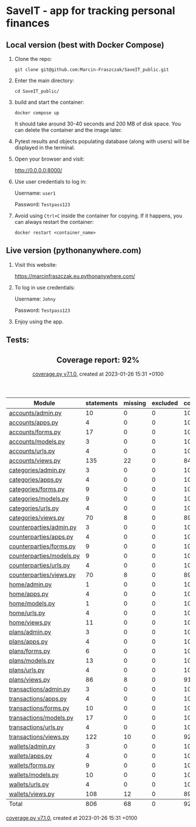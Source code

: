 # SaveIT - app for tracking personal finances
## Local version (best with Docker Compose)

1) Clone the repo:

    `git clone git@github.com:Marcin-Fraszczak/SaveIT_public.git`

2) Enter the main directory:

    `cd SaveIT_public/`

3) build and start the container:

    `docker compose up`
    
    It should take around 30-40 seconds and 200 MB of disk space. You can delete the container and the image later.
4) Pytest results and objects populating database (along with users) will be displayed in the terminal.
5) Open your browser and visit:

    http://0.0.0.0:8000/
6) Use user credentials to log in:

    Username: `user1`

    Password: `Testpass123`
7) Avoid using `Ctrl+C` inside the container for copying. If it happens, you can always restart the container:

    `docker restart <container_name>`
## Live version (pythonanywhere.com)
1) Visit this website:

    https://marcinfraszczak.eu.pythonanywhere.com/
2) To log in use credentials:
    
    Username: `Johny`

    Password: `Testpass123`
3) Enjoy using the app.


## Tests:

<header>
    <div class="content">
        <h2>Coverage report:
            <span class="pc_cov">92%</span>
        </h2>
        <p class="text">
            <a class="nav" href="https://coverage.readthedocs.io">coverage.py v7.1.0</a>,
            created at 2023-01-26 15:31 +0100
        </p>
    </div>
</header>
<main id="index">
    <table class="index" data-sortable>
        <thead>
            <tr class="tablehead" title="Click to sort">
                <th class="name left" aria-sort="none" data-shortcut="n">Module</th>
                <th aria-sort="none" data-default-sort-order="descending" data-shortcut="s">statements</th>
                <th aria-sort="none" data-default-sort-order="descending" data-shortcut="m">missing</th>
                <th aria-sort="none" data-default-sort-order="descending" data-shortcut="x">excluded</th>
                <th class="right" aria-sort="none" data-shortcut="c">coverage</th>
            </tr>
        </thead>
        <tbody>
            <tr class="file">
                <td class="name left"><a href="d_509fd8af0f7a1b49_admin_py.html">accounts/admin.py</a></td>
                <td>10</td>
                <td>0</td>
                <td>0</td>
                <td class="right" data-ratio="10 10">100%</td>
            </tr>
            <tr class="file">
                <td class="name left"><a href="d_509fd8af0f7a1b49_apps_py.html">accounts/apps.py</a></td>
                <td>4</td>
                <td>0</td>
                <td>0</td>
                <td class="right" data-ratio="4 4">100%</td>
            </tr>
            <tr class="file">
                <td class="name left"><a href="d_509fd8af0f7a1b49_forms_py.html">accounts/forms.py</a></td>
                <td>17</td>
                <td>0</td>
                <td>0</td>
                <td class="right" data-ratio="17 17">100%</td>
            </tr>
            <tr class="file">
                <td class="name left"><a href="d_509fd8af0f7a1b49_models_py.html">accounts/models.py</a></td>
                <td>3</td>
                <td>0</td>
                <td>0</td>
                <td class="right" data-ratio="3 3">100%</td>
            </tr>
            <tr class="file">
                <td class="name left"><a href="d_509fd8af0f7a1b49_urls_py.html">accounts/urls.py</a></td>
                <td>4</td>
                <td>0</td>
                <td>0</td>
                <td class="right" data-ratio="4 4">100%</td>
            </tr>
            <tr class="file">
                <td class="name left"><a href="d_509fd8af0f7a1b49_views_py.html">accounts/views.py</a></td>
                <td>135</td>
                <td>22</td>
                <td>0</td>
                <td class="right" data-ratio="113 135">84%</td>
            </tr>
            <tr class="file">
                <td class="name left"><a href="d_61e9babe6b460240_admin_py.html">categories/admin.py</a></td>
                <td>3</td>
                <td>0</td>
                <td>0</td>
                <td class="right" data-ratio="3 3">100%</td>
            </tr>
            <tr class="file">
                <td class="name left"><a href="d_61e9babe6b460240_apps_py.html">categories/apps.py</a></td>
                <td>4</td>
                <td>0</td>
                <td>0</td>
                <td class="right" data-ratio="4 4">100%</td>
            </tr>
            <tr class="file">
                <td class="name left"><a href="d_61e9babe6b460240_forms_py.html">categories/forms.py</a></td>
                <td>9</td>
                <td>0</td>
                <td>0</td>
                <td class="right" data-ratio="9 9">100%</td>
            </tr>
            <tr class="file">
                <td class="name left"><a href="d_61e9babe6b460240_models_py.html">categories/models.py</a></td>
                <td>9</td>
                <td>0</td>
                <td>0</td>
                <td class="right" data-ratio="9 9">100%</td>
            </tr>
            <tr class="file">
                <td class="name left"><a href="d_61e9babe6b460240_urls_py.html">categories/urls.py</a></td>
                <td>4</td>
                <td>0</td>
                <td>0</td>
                <td class="right" data-ratio="4 4">100%</td>
            </tr>
            <tr class="file">
                <td class="name left"><a href="d_61e9babe6b460240_views_py.html">categories/views.py</a></td>
                <td>70</td>
                <td>8</td>
                <td>0</td>
                <td class="right" data-ratio="62 70">89%</td>
            </tr>
            <tr class="file">
                <td class="name left"><a href="d_cf6f0cb2358dab6d_admin_py.html">counterparties/admin.py</a></td>
                <td>3</td>
                <td>0</td>
                <td>0</td>
                <td class="right" data-ratio="3 3">100%</td>
            </tr>
            <tr class="file">
                <td class="name left"><a href="d_cf6f0cb2358dab6d_apps_py.html">counterparties/apps.py</a></td>
                <td>4</td>
                <td>0</td>
                <td>0</td>
                <td class="right" data-ratio="4 4">100%</td>
            </tr>
            <tr class="file">
                <td class="name left"><a href="d_cf6f0cb2358dab6d_forms_py.html">counterparties/forms.py</a></td>
                <td>9</td>
                <td>0</td>
                <td>0</td>
                <td class="right" data-ratio="9 9">100%</td>
            </tr>
            <tr class="file">
                <td class="name left"><a href="d_cf6f0cb2358dab6d_models_py.html">counterparties/models.py</a></td>
                <td>9</td>
                <td>0</td>
                <td>0</td>
                <td class="right" data-ratio="9 9">100%</td>
            </tr>
            <tr class="file">
                <td class="name left"><a href="d_cf6f0cb2358dab6d_urls_py.html">counterparties/urls.py</a></td>
                <td>4</td>
                <td>0</td>
                <td>0</td>
                <td class="right" data-ratio="4 4">100%</td>
            </tr>
            <tr class="file">
                <td class="name left"><a href="d_cf6f0cb2358dab6d_views_py.html">counterparties/views.py</a></td>
                <td>70</td>
                <td>8</td>
                <td>0</td>
                <td class="right" data-ratio="62 70">89%</td>
            </tr>
            <tr class="file">
                <td class="name left"><a href="d_a20243f409be1afc_admin_py.html">home/admin.py</a></td>
                <td>1</td>
                <td>0</td>
                <td>0</td>
                <td class="right" data-ratio="1 1">100%</td>
            </tr>
            <tr class="file">
                <td class="name left"><a href="d_a20243f409be1afc_apps_py.html">home/apps.py</a></td>
                <td>4</td>
                <td>0</td>
                <td>0</td>
                <td class="right" data-ratio="4 4">100%</td>
            </tr>
            <tr class="file">
                <td class="name left"><a href="d_a20243f409be1afc_models_py.html">home/models.py</a></td>
                <td>1</td>
                <td>0</td>
                <td>0</td>
                <td class="right" data-ratio="1 1">100%</td>
            </tr>
            <tr class="file">
                <td class="name left"><a href="d_a20243f409be1afc_urls_py.html">home/urls.py</a></td>
                <td>4</td>
                <td>0</td>
                <td>0</td>
                <td class="right" data-ratio="4 4">100%</td>
            </tr>
            <tr class="file">
                <td class="name left"><a href="d_a20243f409be1afc_views_py.html">home/views.py</a></td>
                <td>11</td>
                <td>0</td>
                <td>0</td>
                <td class="right" data-ratio="11 11">100%</td>
            </tr>
            <tr class="file">
                <td class="name left"><a href="d_f5e68ea9d835e894_admin_py.html">plans/admin.py</a></td>
                <td>3</td>
                <td>0</td>
                <td>0</td>
                <td class="right" data-ratio="3 3">100%</td>
            </tr>
            <tr class="file">
                <td class="name left"><a href="d_f5e68ea9d835e894_apps_py.html">plans/apps.py</a></td>
                <td>4</td>
                <td>0</td>
                <td>0</td>
                <td class="right" data-ratio="4 4">100%</td>
            </tr>
            <tr class="file">
                <td class="name left"><a href="d_f5e68ea9d835e894_forms_py.html">plans/forms.py</a></td>
                <td>6</td>
                <td>0</td>
                <td>0</td>
                <td class="right" data-ratio="6 6">100%</td>
            </tr>
            <tr class="file">
                <td class="name left"><a href="d_f5e68ea9d835e894_models_py.html">plans/models.py</a></td>
                <td>13</td>
                <td>0</td>
                <td>0</td>
                <td class="right" data-ratio="13 13">100%</td>
            </tr>
            <tr class="file">
                <td class="name left"><a href="d_f5e68ea9d835e894_urls_py.html">plans/urls.py</a></td>
                <td>4</td>
                <td>0</td>
                <td>0</td>
                <td class="right" data-ratio="4 4">100%</td>
            </tr>
            <tr class="file">
                <td class="name left"><a href="d_f5e68ea9d835e894_views_py.html">plans/views.py</a></td>
                <td>86</td>
                <td>8</td>
                <td>0</td>
                <td class="right" data-ratio="78 86">91%</td>
            </tr>
            <tr class="file">
                <td class="name left"><a href="d_242c59cbe7a704ec_admin_py.html">transactions/admin.py</a></td>
                <td>3</td>
                <td>0</td>
                <td>0</td>
                <td class="right" data-ratio="3 3">100%</td>
            </tr>
            <tr class="file">
                <td class="name left"><a href="d_242c59cbe7a704ec_apps_py.html">transactions/apps.py</a></td>
                <td>4</td>
                <td>0</td>
                <td>0</td>
                <td class="right" data-ratio="4 4">100%</td>
            </tr>
            <tr class="file">
                <td class="name left"><a href="d_242c59cbe7a704ec_forms_py.html">transactions/forms.py</a></td>
                <td>10</td>
                <td>0</td>
                <td>0</td>
                <td class="right" data-ratio="10 10">100%</td>
            </tr>
            <tr class="file">
                <td class="name left"><a href="d_242c59cbe7a704ec_models_py.html">transactions/models.py</a></td>
                <td>17</td>
                <td>0</td>
                <td>0</td>
                <td class="right" data-ratio="17 17">100%</td>
            </tr>
            <tr class="file">
                <td class="name left"><a href="d_242c59cbe7a704ec_urls_py.html">transactions/urls.py</a></td>
                <td>4</td>
                <td>0</td>
                <td>0</td>
                <td class="right" data-ratio="4 4">100%</td>
            </tr>
            <tr class="file">
                <td class="name left"><a href="d_242c59cbe7a704ec_views_py.html">transactions/views.py</a></td>
                <td>122</td>
                <td>10</td>
                <td>0</td>
                <td class="right" data-ratio="112 122">92%</td>
            </tr>
            <tr class="file">
                <td class="name left"><a href="d_e7c17c6834bd7be8_admin_py.html">wallets/admin.py</a></td>
                <td>3</td>
                <td>0</td>
                <td>0</td>
                <td class="right" data-ratio="3 3">100%</td>
            </tr>
            <tr class="file">
                <td class="name left"><a href="d_e7c17c6834bd7be8_apps_py.html">wallets/apps.py</a></td>
                <td>4</td>
                <td>0</td>
                <td>0</td>
                <td class="right" data-ratio="4 4">100%</td>
            </tr>
            <tr class="file">
                <td class="name left"><a href="d_e7c17c6834bd7be8_forms_py.html">wallets/forms.py</a></td>
                <td>9</td>
                <td>0</td>
                <td>0</td>
                <td class="right" data-ratio="9 9">100%</td>
            </tr>
            <tr class="file">
                <td class="name left"><a href="d_e7c17c6834bd7be8_models_py.html">wallets/models.py</a></td>
                <td>10</td>
                <td>0</td>
                <td>0</td>
                <td class="right" data-ratio="10 10">100%</td>
            </tr>
            <tr class="file">
                <td class="name left"><a href="d_e7c17c6834bd7be8_urls_py.html">wallets/urls.py</a></td>
                <td>4</td>
                <td>0</td>
                <td>0</td>
                <td class="right" data-ratio="4 4">100%</td>
            </tr>
            <tr class="file">
                <td class="name left"><a href="d_e7c17c6834bd7be8_views_py.html">wallets/views.py</a></td>
                <td>108</td>
                <td>12</td>
                <td>0</td>
                <td class="right" data-ratio="96 108">89%</td>
            </tr>
        </tbody>
        <tfoot>
            <tr class="total">
                <td class="name left">Total</td>
                <td>806</td>
                <td>68</td>
                <td>0</td>
                <td class="right" data-ratio="738 806">92%</td>
            </tr>
        </tfoot>
    </table>
</main>
<footer>
    <div class="content">
        <p>
            <a class="nav" href="https://coverage.readthedocs.io">coverage.py v7.1.0</a>,
            created at 2023-01-26 15:31 +0100
        </p>
    </div>
</footer>